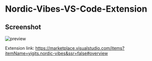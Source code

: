 # Nordic-Vibes-VS-Code-Extension

## Screenshot

![preview](https://github.com/yigitsr/Nordic-Vibes-VS-Code-Extension/assets/55548182/8c4db3d2-1fa7-460c-8534-60a52c9442ae)


Extension link: https://marketplace.visualstudio.com/items?itemName=yigits.nordic-vibes&ssr=false#overview
